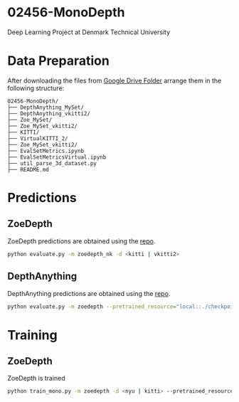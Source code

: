 # 02456-MonoDepth
Deep Learning Project at Denmark Technical University

# Data Preparation

After downloading the files from [Google Drive Folder](https://drive.google.com/drive/folders/1KnCH5kqMhINZyEB2M6b4LjMXrbQdu-bM?usp=sharing) arrange them in the following structure:

```
02456-MonoDepth/
├── DepthAnything_MySet/
├── DepthAnything_vkitti2/
├── Zoe_MySet/
├── Zoe_MySet_vkitti2/
├── KITTI/
├── VirtualKITTI_2/
├── Zoe_MySet_vkitti2/
├── EvalSetMetrics.ipynb
├── EvalSetMetricsVirtual.ipynb
├── util_parse_3d_dataset.py
├── README.md
```

# Predictions

## ZoeDepth 

ZoeDepth predictions are obtained using the [repo](https://github.com/isl-org/ZoeDepth).

```bash
python evaluate.py -m zoedepth_nk -d <kitti | vkitti2>
```

## DepthAnything

DepthAnything predictions are obtained using the [repo](https://github.com/isl-org/ZoeDepth).

```bash
python evaluate.py -m zoedepth --pretrained_resource="local::./checkpoints/depth_anything_metric_depth_outdoor.pt" -d <kitti | vkitti2>
```

# Training

## ZoeDepth 

ZoeDepth is trained 

```bash
python train_mono.py -m zoedepth -d <nyu | kitti> --pretrained_resource=""
```
